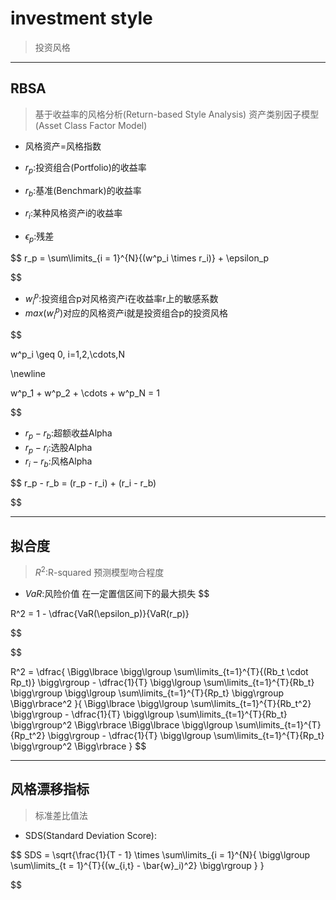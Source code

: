 
# investment style
> 投资风格


---
## RBSA
> 基于收益率的风格分析(Return-based Style Analysis)
> 资产类别因子模型(Asset Class Factor Model)

- 风格资产=风格指数

- $r_p$:投资组合(Portfolio)的收益率
- $r_b$:基准(Benchmark)的收益率


- $r_i$:某种风格资产i的收益率

- $\epsilon_p$:残差

$$
r_p = \sum\limits_{i = 1}^{N}{(w^p_i \times r_i)} + \epsilon_p

$$
- $w^p_i$:投资组合p对风格资产i在收益率r上的敏感系数
- $max(w^p_i)$对应的风格资产i就是投资组合p的投资风格

$$

w^p_i \geq 0, i=1,2,\cdots,N

\newline

w^p_1 + w^p_2 + \cdots + w^p_N = 1

$$

- $r_p - r_b$:超额收益Alpha
- $r_p - r_i$:选股Alpha
- $r_i - r_b$:风格Alpha

$$
r_p - r_b = (r_p - r_i) + (r_i - r_b)

$$

---
## 拟合度
> $R^2$:R-squared
> 预测模型吻合程度

- $VaR$:风险价值
在一定置信区间下的最大损失
$$

R^2 = 1 - \dfrac{VaR(\epsilon_p)}{VaR(r_p)}

$$


$$

R^2 = \dfrac{
    \Bigg\lbrace
    \bigg\lgroup \sum\limits_{t=1}^{T}{(Rb_t \cdot Rp_t)} \bigg\rgroup
     - \dfrac{1}{T}
    \bigg\lgroup \sum\limits_{t=1}^{T}{Rb_t} \bigg\rgroup
    \bigg\lgroup \sum\limits_{t=1}^{T}{Rp_t} \bigg\rgroup
    \Bigg\rbrace^2
}{
    \Bigg\lbrace
    \bigg\lgroup \sum\limits_{t=1}^{T}{Rb_t^2} \bigg\rgroup
     - \dfrac{1}{T}
    \bigg\lgroup \sum\limits_{t=1}^{T}{Rb_t} \bigg\rgroup^2
    \Bigg\rbrace
    \Bigg\lbrace
    \bigg\lgroup \sum\limits_{t=1}^{T}{Rp_t^2} \bigg\rgroup
     - \dfrac{1}{T}
    \bigg\lgroup \sum\limits_{t=1}^{T}{Rp_t} \bigg\rgroup^2
    \Bigg\rbrace
}
$$


---
## 风格漂移指标
> 标准差比值法
- SDS(Standard Deviation Score):


$$
SDS = \sqrt{\frac{1}{T - 1} \times \sum\limits_{i = 1}^{N}{
    \bigg\lgroup
    \sum\limits_{t = 1}^{T}{(w_{i,t} - \bar{w}_i)^2}
    \bigg\rgroup
    }
}

$$

